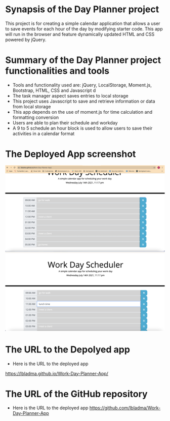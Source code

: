 # Synapsis of the Day Planner project
This project is for creating a simple calendar application that allows a user to save events for each hour of the day by modifying starter code. This app will run in the browser and feature dynamically updated HTML and CSS powered by jQuery.

# Summary of the Day Planner project  functionalities and tools
* Tools and functionality used are: jQuery, LocalStorage, Moment.js, Bootstrap, HTML, CSS and Javascript d
* The task manager aspect saves entries to local storage
* This project uses Javascript to save and retrieve information or data from local storage
* This app depends on the use of moment.js for time calculation and formatting  conversion 
* Users are able to plan their schedule and workday 
* A 9 to 5 schedule an hour block is used to allow users to save their activities in a calendar format

# The Deployed App screenshot

![A user clicks on slots on the color-coded calendar and edits the events.](day-planner1.png)
![A user clicks on slots on the color-coded calendar and edits the events.](day-planner2.png)

# The URL to the Depolyed app
* Here is the URL to the deployed app

https://lbladma.github.io/Work-Day-Planner-App/

# The URL of the GitHub repository
* Here is the URL to the deployed app
https://github.com/lbladma/Work-Day-Planner-App